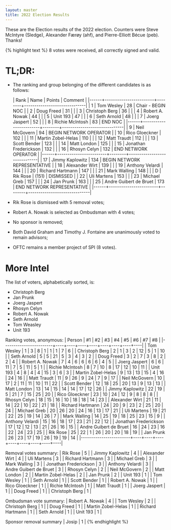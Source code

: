 ```yaml
---
layout: master
title: 2022 Election Results
---
```

These are the Election results of the 2022 election. Counters were
Steve McIntyre (Sledge), Alexander Færøy (ahf), and Pierre-Elliott Bécue (peb). Thanks!

{% highlight text %}
8 votes were received, all correctly signed and valid.

TL;DR:
======

 * The ranking and group belonging of the different candidates is as
   follows:

    | Rank | Name                   | Points | Comment                      |
    |------+------------------------+--------+------------------------------|
    |    1 | Tom Wesley             |     28 | Chair - BEGIN NOC            |
    |    2 | Doug Freed             |     31 |                              |
    |    3 | Christoph Berg         |     36 |                              |
    |    4 | Robert A. Nowak        |     44 |                              |
    |    5 | Unit 193               |     47 |                              |
    |    6 | Seth Arnold            |     48 |                              |
    |    7 | Joerg Jaspert          |     52 |                              |
    |    8 | Richie McIntosh        |     83 | END NOC                      |
    |------+------------------------+--------+------------------------------|
    |    9 | Neil McGovern          |     94 | BEGIN NETWORK OPERATOR       |
    |   10 | Rico Gloeckner         |    102 |                              |
    |   11 | Martin Zobel-Helas     |    110 |                              |
    |   12 | Matt Traudt            |    112 |                              |
    |   13 | Scott Bender           |    123 |                              |
    |   14 | Matt London            |    125 |                              |
    |   15 | Jonathan Frederickson  |    132 |                              |
    |   16 | Rhosyn Celyn           |    132 | END NETWORK OPERATOR         |
    |------+------------------------+--------+------------------------------|
    |   17 | Jimmy Kaplowitz        |    134 | BEGIN NETWORK REPRESENTATIVE |
    |   18 | Alexander Wirt         |    139 |                              |
    |   19 | Anthony Velardi        |    144 |                              |
    |   20 | Richard Hartmann       |    147 |                              |
    |   21 | Mark Walling           |    148 |                              |
    |    D | Rik Rose               |  (151) | DISMISSED                    |
    |   22 | Uli Martens            |    153 |                              |
    |   23 | Michael Greb           |    157 |                              |
    |   24 | Jan Prunk              |    163 |                              |
    |   25 | Andre Guibert de Bruet |    173 | END NETWORK REPRESENTATIVE   |
    |------+------------------------+--------+------------------------------|

 * Rik Rose is dismissed with 5 removal votes;
 * Robert A. Nowak is selected as Ombudsman with 4 votes;
 * No sponsor is removed;
 * Both David Graham and Timothy J. Fontaine are unanimously voted to
   remain advisors;
 * OFTC remains a member project of SPI (8 votes).

More Intel
==========

The list of voters, alphabetically sorted, is:

 + Christoph Berg
 + Jan Prunk
 + Joerg Jaspert
 + Rhosyn Celyn
 + Robert A. Nowak
 + Seth Arnold
 + Tom Weasley
 + Unit 193

Ranking votes, anonymous:
| Person                 | #1 | #2 | #3 | #4 | #5 | #6 | #7 | #8 |
|------------------------+----+----+----+----+----+----+----+----|
| Tom Wesley             |  1 |  3 |  8 |  1 |  1 |  1 |  7 |  6 |
| Christoph Berg         |  2 |  1 |  3 |  2 | 12 |  5 |  1 | 10 |
| Seth Arnold            |  5 |  5 | 21 |  5 |  3 |  4 |  3 |  2 |
| Doug Freed             |  3 |  2 |  7 |  3 |  8 |  2 |  2 |  4 |
| Robert A. Nowak        |  7 |  4 |  6 |  6 |  6 |  6 |  4 |  5 |
| Joerg Jaspert          |  6 |  6 | 11 |  7 |  5 | 11 |  5 |  1 |
| Richie McIntosh        |  8 |  7 | 10 |  8 | 17 | 12 | 10 | 11 |
| Unit 193               |  4 |  8 |  4 |  4 | 15 |  3 |  6 |  3 |
| Martin Zobel-Helas     |  9 | 13 | 13 | 15 |  4 | 16 | 24 | 16 |
| Matt Traudt            | 11 |  9 | 26 |  9 | 24 |  7 |  9 | 17 |
| Neil McGovern          | 10 | 17 |  2 | 11 | 11 | 10 | 11 | 22 |
| Scott Bender           | 12 | 18 | 25 | 20 | 13 |  9 | 13 | 13 |
| Matt London            | 13 | 14 | 15 | 14 | 14 | 17 | 12 | 26 |
| Jimmy Kaplowitz        | 22 | 19 |  5 | 21 |  7 | 15 | 25 | 20 |
| Rico Gloeckner         | 23 | 10 | 24 | 12 |  9 |  8 |  8 |  8 |
| Rhosyn Celyn           | 18 | 15 | 16 | 10 | 18 | 18 | 14 | 23 |
| Alexander Wirt         | 21 | 11 | 14 | 22 | 10 | 22 | 21 | 18 |
| Richard Hartmann       | 24 | 20 |  9 | 23 |  2 | 25 | 20 | 24 |
| Michael Greb           | 20 | 26 | 20 | 24 | 16 | 13 | 17 | 21 |
| Uli Martens            | 19 | 21 | 22 | 25 | 19 | 14 | 26 |  7 |
| Mark Walling           | 14 | 25 | 19 | 18 | 25 | 23 | 15 |  9 |
| Anthony Velardi        | 15 | 16 | 18 | 17 | 23 | 21 | 22 | 12 |
| Jonathan Frederickson  | 17 | 12 | 12 | 13 | 21 | 26 | 16 | 15 |
| Andre Guibert de Bruet | 16 | 24 | 23 | 16 | 22 | 24 | 23 | 25 |
| Rik Rose               | 25 | 22 |  1 | 26 | 20 | 20 | 18 | 19 |
| Jan Prunk              | 26 | 23 | 17 | 19 | 26 | 19 | 19 | 14 |
|------------------------+----+----+----+----+----+----+----+----|

Removal votes summary:
| Rik Rose               | 5 |
| Jimmy Kaplowitz        | 4 |
| Alexander Wirt         | 4 |
| Uli Martens            | 3 |
| Richard Hartmann       | 3 |
| Michael Greb           | 3 |
| Mark Walling           | 3 |
| Jonathan Frederickson  | 3 |
| Anthony Velardi        | 3 |
| Andre Guibert de Bruet | 3 |
| Rhosyn Celyn           | 2 |
| Neil McGovern          | 2 |
| Matt London            | 2 |
| Martin Zobel-Helas     | 2 |
| Jan Prunk              | 2 |
| Unit 193               | 1 |
| Tom Wesley             | 1 |
| Seth Arnold            | 1 |
| Scott Bender           | 1 |
| Robert A. Nowak        | 1 |
| Rico Gloeckner         | 1 |
| Richie McIntosh        | 1 |
| Matt Traudt            | 1 |
| Joerg Jaspert          | 1 |
| Doug Freed             | 1 |
| Christoph Berg         | 1 |

Ombudsman vote summary:
| Robert A. Nowak    | 4 |
| Tom Wesley         | 2 |
| Christoph Berg     | 1 |
| Doug Freed         | 1 |
| Martin Zobel-Helas | 1 |
| Richard Hartmann   | 1 |
| Seth Arnold        | 1 |
| Unit 193           | 1 |

Sponsor removal summary
| Josip | 1 |
{% endhighlight %}
